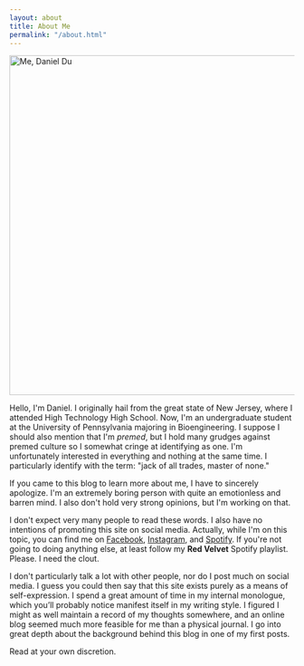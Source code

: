 ```yaml
---
layout: about
title: About Me
permalink: "/about.html"
---
```


<img alt="Me, Daniel Du" src="../../img/ddu_toga.jpg" width="600px">

Hello, I'm Daniel. I originally hail from the great state of New Jersey, where I attended High Technology High School. Now, I'm an undergraduate student at the University of Pennsylvania majoring in Bioengineering. I suppose I should also mention that I'm <em>premed</em>, but I hold many grudges against premed culture so I somewhat cringe at identifying as one. I'm unfortunately interested in everything and nothing at the same time. I particularly identify with the term: "jack of all trades, master of none."

If you came to this blog to learn more about me, I have to sincerely apologize. I'm an extremely boring person with quite an emotionless and barren mind. I also don't hold very strong opinions, but I'm working on that.

I don't expect very many people to read these words. I also have no intentions of promoting this site on social media. Actually, while I'm on this topic, you can find me on [Facebook](https://www.facebook.com/danielkdu), [Instagram](https://www.instagram.com/danielduuu/), and [Spotify](https://open.spotify.com/user/22abbcd3veltcxm4azpwckdca). If you're not going to doing anything else, at least follow my **Red Velvet** Spotify playlist. Please. I need the clout.

I don't particularly talk a lot with other people, nor do I post much on social media. I guess you could then say that this site exists purely as a means of self-expression. I spend a great amount of time in my internal monologue, which you’ll probably notice manifest itself in my writing style. I figured I might as well maintain a record of my thoughts somewhere, and an online blog seemed much more feasible for me than a physical journal. I go into great depth about the background behind this blog in one of my first posts.

Read at your own discretion.
